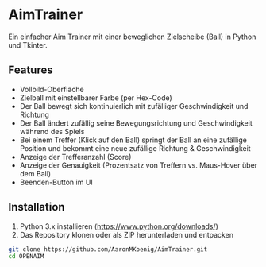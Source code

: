 # AimTrainer

Ein einfacher Aim Trainer mit einer beweglichen Zielscheibe (Ball) in Python und Tkinter.

## Features

- Vollbild-Oberfläche
- Zielball mit einstellbarer Farbe (per Hex-Code)
- Der Ball bewegt sich kontinuierlich mit zufälliger Geschwindigkeit und Richtung
- Der Ball ändert zufällig seine Bewegungsrichtung und Geschwindigkeit während des Spiels
- Bei einem Treffer (Klick auf den Ball) springt der Ball an eine zufällige Position und bekommt eine neue zufällige Richtung & Geschwindigkeit
- Anzeige der Trefferanzahl (Score)
- Anzeige der Genauigkeit (Prozentsatz von Treffern vs. Maus-Hover über dem Ball)
- Beenden-Button im UI

## Installation

1. Python 3.x installieren (https://www.python.org/downloads/)
2. Das Repository klonen oder als ZIP herunterladen und entpacken

```bash
git clone https://github.com/AaronMKoenig/AimTrainer.git
cd OPENAIM
